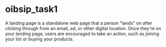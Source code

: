 # oibsip_task1
A landing page is a standalone web page that a person "lands" on after clicking through from an email, ad, or other digital location. Once they're on your landing page, users are encouraged to take an action, such as joining your list or buying your products.
